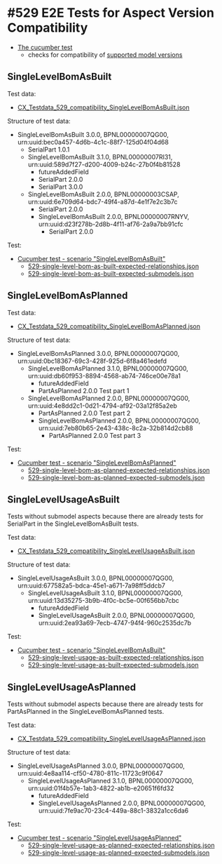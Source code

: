 
# #529 E2E Tests for Aspect Version Compatibility

- [The cucumber test](../../../irs-cucumber-tests/src/test/resources/features_new/irs-dev-529-version-compatibility.feature)
  - checks for compatibility of [supported model versions](../../../COMPATIBILITY_MATRIX.md)



## SingleLevelBomAsBuilt


Test data:
- [CX_Testdata_529_compatibility_SingleLevelBomAsBuilt.json](../../../local/testing/testdata/CX_Testdata_529_compatibility_SingleLevelBomAsBuilt.json)


Structure of test data:
- SingleLevelBomAsBuilt 3.0.0, BPNL00000007QG00, urn:uuid:bec0a457-4d6b-4c1c-88f7-125d04f04d68
  - SerialPart 1.0.1
  - SingleLevelBomAsBuilt 3.1.0, BPNL00000007RI31, urn:uuid:589d7f27-d200-4009-b24c-27b0f4b81528
    - futureAddedField
    - SerialPart 2.0.0
    - SerialPart 3.0.0
  - SingleLevelBomAsBuilt 2.0.0, BPNL00000003CSAP, urn:uuid:6e709d64-bdc7-49f4-a87d-4e1f7e2c3b7c
    - SerialPart 2.0.0
    - SingleLevelBomAsBuilt 2.0.0, BPNL00000007RNYV, urn:uuid:d23f278b-2d8b-4f11-af76-2a9a7bb91cfc
      - SerialPart 2.0.0

Test:

- [Cucumber test - scenario "SingleLevelBomAsBuilt"](../../../irs-cucumber-tests/src/test/resources/features_new/irs-dev-529-version-compatibility.feature)
  - [529-single-level-bom-as-built-expected-relationships.json](../../../irs-cucumber-tests/src/test/resources/expected-files/529-single-level-bom-as-built-expected-relationships.json)
  - [529-single-level-bom-as-built-expected-submodels.json](../../../irs-cucumber-tests/src/test/resources/expected-files/529-single-level-bom-as-built-expected-submodels.json)


## SingleLevelBomAsPlanned

Test data:
- [CX_Testdata_529_compatibility_SingleLevelBomAsPlanned.json](../../../local/testing/testdata/CX_Testdata_529_compatibility_SingleLevelBomAsPlanned.json)

Structure of test data:
- SingleLevelBomAsPlanned 3.0.0, BPNL00000007QG00, urn:uuid:0bc18367-69c3-428f-925d-6f8a461edefd
  - SingleLevelBomAsPlanned 3.1.0, BPNL00000007QG00, urn:uuid:db60f953-8894-4568-ab74-746ce00e78a1
    - futureAddedField
    - PartAsPlanned 2.0.0 Test part 1
  - SingleLevelBomAsPlanned 2.0.0, BPNL00000007QG00, urn:uuid:4e8dd2c1-0d21-4794-af92-03a12f85a2eb
    - PartAsPlanned 2.0.0 Test part 2
    - SingleLevelBomAsPlanned 2.0.0, BPNL00000007QG00, urn:uuid:7eb80b65-2e43-438c-8c2a-32b814d2cb88
      - PartAsPlanned 2.0.0 Test part 3


Test:

- [Cucumber test - scenario "SingleLevelBomAsPlanned"](../../../irs-cucumber-tests/src/test/resources/features_new/irs-dev-529-version-compatibility.feature)
  - [529-single-level-bom-as-planned-expected-relationships.json](../../../irs-cucumber-tests/src/test/resources/expected-files/529-single-level-bom-as-planned-expected-relationships.json)
  - [529-single-level-bom-as-planned-expected-submodels.json](../../../irs-cucumber-tests/src/test/resources/expected-files/529-single-level-bom-as-planned-expected-submodels.json)


## SingleLevelUsageAsBuilt

Tests without submodel aspects because there are already tests for SerialPart in the SingleLevelBomAsBuilt tests.


Test data:
- [CX_Testdata_529_compatibility_SingleLevelUsageAsBuilt.json](../../../local/testing/testdata/CX_Testdata_529_compatibility_SingleLevelUsageAsBuilt.json)


Structure of test data:
- SingleLevelUsageAsBuilt 3.0.0, BPNL00000007QG00, urn:uuid:677582a5-bdca-45e1-a671-7a98ff5ddcb7
  - SingleLevelUsageAsBuilt 3.1.0, BPNL00000007QG00, urn:uuid:13d35275-3b9b-4f0c-bc5e-00f656bb7cbc
    - futureAddedField
    - SingleLevelUsageAsBuilt 2.0.0, BPNL00000007QG00, urn:uuid:2ea93a69-7ecb-4747-94f4-960c2535dc7b


Test:

- [Cucumber test - scenario "SingleLevelBomAsBuilt"](../../../irs-cucumber-tests/src/test/resources/features_new/irs-dev-529-version-compatibility.feature)
  - [529-single-level-usage-as-built-expected-relationships.json](../../../irs-cucumber-tests/src/test/resources/expected-files/529-single-level-usage-as-built-expected-relationships.json)
  - [529-single-level-usage-as-built-expected-submodels.json](../../../irs-cucumber-tests/src/test/resources/expected-files/529-single-level-usage-as-built-expected-submodels.json)


## SingleLevelUsageAsPlanned

Tests without submodel aspects because there are already tests for PartAsPlanned in the SingleLevelBomAsPlanned tests.

Test data:
- [CX_Testdata_529_compatibility_SingleLevelUsageAsPlanned.json](../../../local/testing/testdata/CX_Testdata_529_compatibility_SingleLevelUsageAsPlanned.json)


Structure of test data:
- SingleLevelUsageAsPlanned 3.0.0, BPNL00000007QG00, urn:uuid:4e8aa114-cf50-4780-811c-11723c9f0647
  - SingleLevelUsageAsPlanned 3.1.0, BPNL00000007QG00, urn:uuid:01f4b57e-1ab3-4822-ab1b-e20651f6fd32
    - futureAddedField
    - SingleLevelUsageAsPlanned 2.0.0, BPNL00000007QG00, urn:uuid:7fe9ac70-23c4-449a-88c1-3832a1cc6da6


Test:

- [Cucumber test - scenario "SingleLevelUsageAsPlanned"](../../../irs-cucumber-tests/src/test/resources/features_new/irs-dev-529-version-compatibility.feature)
  - [529-single-level-usage-as-planned-expected-relationships.json](../../../irs-cucumber-tests/src/test/resources/expected-files/529-single-level-usage-as-planned-expected-relationships.json)
  - [529-single-level-usage-as-planned-expected-submodels.json](../../../irs-cucumber-tests/src/test/resources/expected-files/529-single-level-usage-as-planned-expected-submodels.json)



